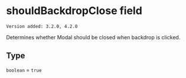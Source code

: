 # shouldBackdropClose field

`Version added: 3.2.0, 4.2.0`

Determines whether Modal should be closed when backdrop is clicked.

## Type

`boolean` = `true`
